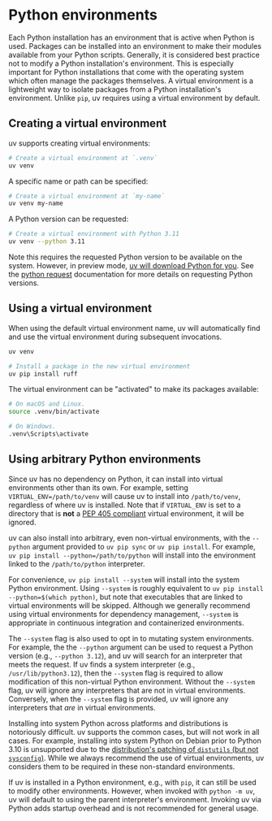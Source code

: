 # Python environments

Each Python installation has an environment that is active when Python is used. Packages can be installed into an environment to make their modules available from your Python scripts. Generally, it is considered best practice not to modify a Python installation's environment. This is especially important for Python installations that come with the operating system which often manage the packages themselves. A virtual environment is a lightweight way to isolate packages from a Python installation's environment. Unlike `pip`, uv requires using a virtual environment by default.

## Creating a virtual environment

uv supports creating virtual environments:

```bash
# Create a virtual environment at `.venv`
uv venv
```

A specific name or path can be specified:

```bash
# Create a virtual environment at `my-name`
uv venv my-name
```

A Python version can be requested:

```bash
# Create a virtual environment with Python 3.11
uv venv --python 3.11
```

Note this requires the requested Python version to be available on the system.
However, in preview mode, [uv will download Python for you](../preview/toolchains.md).
See the [python request](../python/requests.md) documentation for more details on requesting Python versions.

## Using a virtual environment

When using the default virtual environment name, uv will automatically find and use the virtual environment during subsequent invocations.

```bash
uv venv

# Install a package in the new virtual environment
uv pip install ruff
```

The virtual environment can be "activated" to make its packages available:

```bash
# On macOS and Linux.
source .venv/bin/activate

# On Windows.
.venv\Scripts\activate
```

## Using arbitrary Python environments

Since uv has no dependency on Python, it can install into virtual environments other than
its own. For example, setting `VIRTUAL_ENV=/path/to/venv` will cause uv to install into
`/path/to/venv`, regardless of where uv is installed. Note that if `VIRTUAL_ENV` is set to
a directory that is **not** a [PEP 405 compliant](https://peps.python.org/pep-0405/#specification)
virtual environment, it will be ignored.

uv can also install into arbitrary, even non-virtual environments, with the `--python` argument
provided to `uv pip sync` or `uv pip install`. For example, `uv pip install --python=/path/to/python`
will install into the environment linked to the `/path/to/python` interpreter.

For convenience, `uv pip install --system` will install into the system Python environment.
Using `--system` is roughly equivalent to `uv pip install --python=$(which python)`,
but note that executables that are linked to virtual environments will be skipped.
Although we generally recommend using virtual environments for dependency management,
`--system` is appropriate in continuous integration and containerized environments.

The `--system` flag is also used to opt in to mutating system environments. For example, the
the `--python` argument can be used to request a Python version (e.g., `--python 3.12`), and uv will
search for an interpreter that meets the request. If uv finds a system interpreter (e.g., `/usr/lib/python3.12`),
then the `--system` flag is required to allow modification of this non-virtual Python environment.
Without the `--system` flag, uv will ignore any interpreters that are not in virtual environments.
Conversely, when the `--system` flag is provided, uv will ignore any interpreters that _are_
in virtual environments.

Installing into system Python across platforms and distributions is notoriously difficult. uv
supports the common cases, but will not work in all cases. For example, installing into system
Python on Debian prior to Python 3.10 is unsupported due to the [distribution's patching
of `distutils` (but not `sysconfig`)](https://ffy00.github.io/blog/02-python-debian-and-the-install-locations/).
While we always recommend the use of virtual environments, uv considers them to be required in
these non-standard environments.

If uv is installed in a Python environment, e.g., with `pip`, it can still be used to modify
other environments. However, when invoked with `python -m uv`, uv will default to using the parent
interpreter's environment. Invoking uv via Python adds startup overhead and is not recommended for
general usage.
